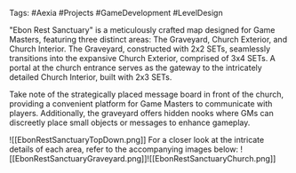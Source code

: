 Tags: #Aexia #Projects #GameDevelopment #LevelDesign 

"Ebon Rest Sanctuary" is a meticulously crafted map designed for Game Masters, featuring three distinct areas: The Graveyard, Church Exterior, and Church Interior. The Graveyard, constructed with 2x2 SETs, seamlessly transitions into the expansive Church Exterior, comprised of 3x4 SETs. A portal at the church entrance serves as the gateway to the intricately detailed Church Interior, built with 2x3 SETs.

Take note of the strategically placed message board in front of the church, providing a convenient platform for Game Masters to communicate with players. Additionally, the graveyard offers hidden nooks where GMs can discreetly place small objects or messages to enhance gameplay.

![[EbonRestSanctuaryTopDown.png]]
For a closer look at the intricate details of each area, refer to the accompanying images below:
![[EbonRestSanctuaryGraveyard.png]]![[EbonRestSanctuaryChurch.png]]